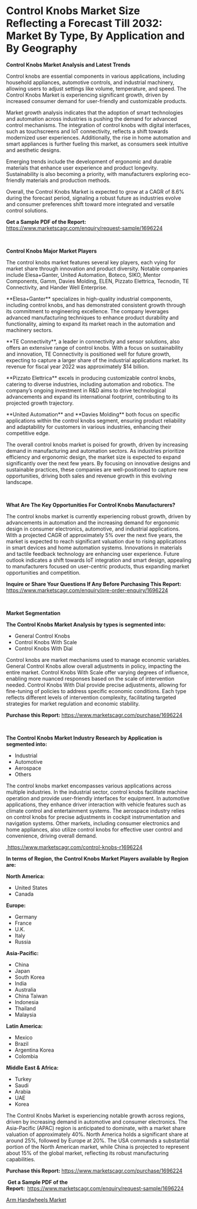<p><h1>Control Knobs Market Size Reflecting a Forecast Till 2032: Market By Type, By Application and By Geography</h1></p><p><strong>Control Knobs Market Analysis and Latest Trends</strong></p>
<p><p>Control knobs are essential components in various applications, including household appliances, automotive controls, and industrial machinery, allowing users to adjust settings like volume, temperature, and speed. The Control Knobs Market is experiencing significant growth, driven by increased consumer demand for user-friendly and customizable products.</p><p>Market growth analysis indicates that the adoption of smart technologies and automation across industries is pushing the demand for advanced control mechanisms. The integration of control knobs with digital interfaces, such as touchscreens and IoT connectivity, reflects a shift towards modernized user experiences. Additionally, the rise in home automation and smart appliances is further fueling this market, as consumers seek intuitive and aesthetic designs.</p><p>Emerging trends include the development of ergonomic and durable materials that enhance user experience and product longevity. Sustainability is also becoming a priority, with manufacturers exploring eco-friendly materials and production methods. </p><p>Overall, the Control Knobs Market is expected to grow at a CAGR of 8.6% during the forecast period, signaling a robust future as industries evolve and consumer preferences shift toward more integrated and versatile control solutions.</p></p>
<p><strong>Get a Sample PDF of the Report:&nbsp;</strong> <a href="https://www.marketscagr.com/enquiry/request-sample/1696224?utm_campaign=1889&utm_medium=2&utm_source=Github&utm_content=ia&utm_term=08012025&utm_id=control-knobs">https://www.marketscagr.com/enquiry/request-sample/1696224</a></p>
<p>&nbsp;</p>
<p><strong>Control Knobs Major Market Players</strong></p>
<p><p>The control knobs market features several key players, each vying for market share through innovation and product diversity. Notable companies include Elesa+Ganter, United Automation, Boteco, SIKO, Mentor Components, Gamm, Davies Molding, ELEN, Pizzato Elettrica, Tecnodin, TE Connectivity, and Hander Well Enterprise.</p><p>**Elesa+Ganter** specializes in high-quality industrial components, including control knobs, and has demonstrated consistent growth through its commitment to engineering excellence. The company leverages advanced manufacturing techniques to enhance product durability and functionality, aiming to expand its market reach in the automation and machinery sectors.</p><p>**TE Connectivity**, a leader in connectivity and sensor solutions, also offers an extensive range of control knobs. With a focus on sustainability and innovation, TE Connectivity is positioned well for future growth, expecting to capture a larger share of the industrial applications market. Its revenue for fiscal year 2022 was approximately $14 billion.</p><p>**Pizzato Elettrica** excels in producing customizable control knobs, catering to diverse industries, including automation and robotics. The company’s ongoing investment in R&D aims to drive technological advancements and expand its international footprint, contributing to its projected growth trajectory.</p><p>**United Automation** and **Davies Molding** both focus on specific applications within the control knobs segment, ensuring product reliability and adaptability for customers in various industries, enhancing their competitive edge.</p><p>The overall control knobs market is poised for growth, driven by increasing demand in manufacturing and automation sectors. As industries prioritize efficiency and ergonomic design, the market size is expected to expand significantly over the next few years. By focusing on innovative designs and sustainable practices, these companies are well-positioned to capture new opportunities, driving both sales and revenue growth in this evolving landscape.</p></p>
<p>&nbsp;</p>
<p><strong>What Are The Key Opportunities For Control Knobs Manufacturers?</strong></p>
<p><p>The control knobs market is currently experiencing robust growth, driven by advancements in automation and the increasing demand for ergonomic design in consumer electronics, automotive, and industrial applications. With a projected CAGR of approximately 5% over the next five years, the market is expected to reach significant valuation due to rising applications in smart devices and home automation systems. Innovations in materials and tactile feedback technology are enhancing user experience. Future outlook indicates a shift towards IoT integration and smart design, appealing to manufacturers focused on user-centric products, thus expanding market opportunities and competition.</p></p>
<p><strong>Inquire or Share Your Questions If Any Before Purchasing This Report:</strong> <a href="https://www.marketscagr.com/enquiry/pre-order-enquiry/1696224?utm_campaign=1889&utm_medium=2&utm_source=Github&utm_content=ia&utm_term=08012025&utm_id=control-knobs">https://www.marketscagr.com/enquiry/pre-order-enquiry/1696224</a></p>
<p>&nbsp;</p>
<p><strong>Market Segmentation</strong></p>
<p><strong>The Control Knobs Market Analysis by types is segmented into:</strong></p>
<p><ul><li>General Control Knobs</li><li>Control Knobs With Scale</li><li>Control Knobs With Dial</li></ul></p>
<p><p>Control knobs are market mechanisms used to manage economic variables. General Control Knobs allow overall adjustments in policy, impacting the entire market. Control Knobs With Scale offer varying degrees of influence, enabling more nuanced responses based on the scale of intervention needed. Control Knobs With Dial provide precise adjustments, allowing for fine-tuning of policies to address specific economic conditions. Each type reflects different levels of intervention complexity, facilitating targeted strategies for market regulation and economic stability.</p></p>
<p><strong>Purchase this Report:&nbsp;</strong><a href="https://www.marketscagr.com/purchase/1696224?utm_campaign=1889&utm_medium=2&utm_source=Github&utm_content=ia&utm_term=08012025&utm_id=control-knobs">https://www.marketscagr.com/purchase/1696224</a></p>
<p>&nbsp;</p>
<p><strong>The Control Knobs Market Industry Research by Application is segmented into:</strong></p>
<p><ul><li>Industrial</li><li>Automotive</li><li>Aerospace</li><li>Others</li></ul></p>
<p><p>The control knobs market encompasses various applications across multiple industries. In the industrial sector, control knobs facilitate machine operation and provide user-friendly interfaces for equipment. In automotive applications, they enhance driver interaction with vehicle features such as climate control and entertainment systems. The aerospace industry relies on control knobs for precise adjustments in cockpit instrumentation and navigation systems. Other markets, including consumer electronics and home appliances, also utilize control knobs for effective user control and convenience, driving overall demand.</p></p>
<p><a href="https://www.marketscagr.com/control-knobs-r1696224?utm_campaign=1889&utm_medium=2&utm_source=Github&utm_content=ia&utm_term=08012025&utm_id=control-knobs">&nbsp;https://www.marketscagr.com/control-knobs-r1696224</a></p>
<p><strong>In terms of Region, the Control Knobs Market Players available by Region are:</strong></p>
<p>
    <p> <strong> North America: </strong>
        <ul>
            <li>United States</li>
            <li>Canada</li>
        </ul>
        </p> 
    <p> <strong> Europe: </strong>
        <ul>
            <li>Germany</li>
            <li>France</li>
            <li>U.K.</li>
            <li>Italy</li>
            <li>Russia</li>
        </ul>
        </p> 
    <p> <strong> Asia-Pacific: </strong>
        <ul>
            <li>China</li>
            <li>Japan</li>
            <li>South Korea</li>
            <li>India</li>
            <li>Australia</li>
            <li>China Taiwan</li>
            <li>Indonesia</li>
            <li>Thailand</li>
            <li>Malaysia</li>
        </ul>
        </p> 
    <p> <strong> Latin America: </strong>
        <ul>
            <li>Mexico</li>
            <li>Brazil</li>
            <li>Argentina Korea</li>
            <li>Colombia</li>
        </ul>
        </p> 
    <p> <strong> Middle East & Africa: </strong>
        <ul>
            <li>Turkey</li>
            <li>Saudi</li>
            <li>Arabia</li>
            <li>UAE</li>
            <li>Korea</li>
        </ul>
    </p>
    </p>
<p><p>The Control Knobs Market is experiencing notable growth across regions, driven by increasing demand in automotive and consumer electronics. The Asia-Pacific (APAC) region is anticipated to dominate, with a market share valuation of approximately 40%. North America holds a significant share at around 25%, followed by Europe at 20%. The USA commands a substantial portion of the North American market, while China is projected to represent about 15% of the global market, reflecting its robust manufacturing capabilities.</p></p>
<p><strong>Purchase this Report: </strong><a href="https://www.marketscagr.com/purchase/1696224?utm_campaign=1889&utm_medium=2&utm_source=Github&utm_content=ia&utm_term=08012025&utm_id=control-knobs">https://www.marketscagr.com/purchase/1696224</a></p>
<p>&nbsp;<strong>Get a Sample PDF of the Report:&nbsp;&nbsp;</strong><a href="https://www.marketscagr.com/enquiry/request-sample/1696224?utm_campaign=1889&utm_medium=2&utm_source=Github&utm_content=ia&utm_term=08012025&utm_id=control-knobs">https://www.marketscagr.com/enquiry/request-sample/1696224</a></p>
<p><strong></strong></p>
<p><p><a href="https://github.com/prosalinda88/Market-Research-Report-List-7/blob/main/arm-handwheels-market.md?utm_campaign=1889&utm_medium=2&utm_source=Github&utm_content=ia&utm_term=08012025&utm_id=control-knobs">Arm Handwheels Market</a></p></p>